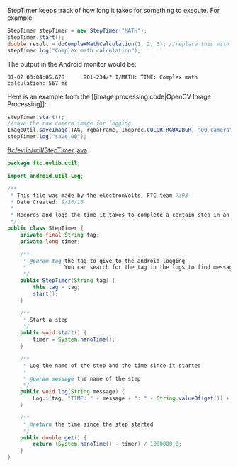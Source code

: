 StepTimer keeps track of how long it takes for something to execute. For example:

```java
StepTimer stepTimer = new StepTimer("MATH");
stepTimer.start();
double result = doComplexMathCalculation(1, 2, 3); //replace this with your actual code.
stepTimer.log("Complex math calculation");
```

The output in the Android monitor would be:

```
01-02 03:04:05.678      901-234/? I/MATH: TIME: Complex math calculation: 567 ms
```

Here is an example from the [[image processing code|OpenCV Image Processing]]:

```java
stepTimer.start();
//save the raw camera image for logging
ImageUtil.saveImage(TAG, rgbaFrame, Imgproc.COLOR_RGBA2BGR, "00_camera", startTime);
stepTimer.log("save 00");
```

[ftc/evlib/util/StepTimer.java](https://github.com/FTC7393/EVLib/blob/master/EVLib/src/main/java/ftc/evlib/util/StepTimer.java)

```java
package ftc.evlib.util;

import android.util.Log;

/**
 * This file was made by the electronVolts, FTC team 7393
 * Date Created: 8/26/16
 *
 * Records and logs the time it takes to complete a certain step in an algorithm
 */
public class StepTimer {
    private final String tag;
    private long timer;

    /**
     * @param tag the tag to give to the android logging
     *            You can search for the tag in the logs to find messages generated by your code
     */
    public StepTimer(String tag) {
        this.tag = tag;
        start();
    }

    /**
     * Start a step
     */
    public void start() {
        timer = System.nanoTime();
    }

    /**
     * Log the name of the step and the time since it started
     *
     * @param message the name of the step
     */
    public void log(String message) {
        Log.i(tag, "TIME: " + message + ": " + String.valueOf(get()) + " ms");
    }

    /**
     * @return the time since the step started
     */
    public double get() {
        return (System.nanoTime() - timer) / 1000000.0;
    }
}
```